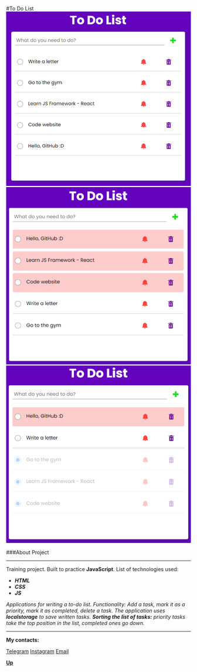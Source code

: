 <a id="anchor"></a>
#To Do List
![ToDoList screen](assets/img/todolist.png)
![Alert screen](assets/img/alert.png)
![Done screen](assets/img/done.png)

###About Project
***
Training project. Built to practice __**JavaScript**__. List of technologies used:

* ___HTML___
* ___CSS___
* ___JS___

_*Applications for writing a to-do list. Functionality: Add a task, mark it as a priority, mark it as completed, delete a task. The application uses __localstorage__ to save written tasks. __Sorting the list of tasks:__ priority tasks take the top position in the list, completed ones go down.*_

***

__**My contacts:**__

[Telegram](https://t.me/eurokot)
[Instagram](https://www.instagram.com/sadpage.js/)
<a href='mailto:eurokot_dev@mail.ru'>Email</a>

__[Up](#anchor)__